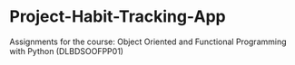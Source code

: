 # Project-Habit-Tracking-App
Assignments for the course: Object Oriented and Functional Programming with Python (DLBDSOOFPP01)
